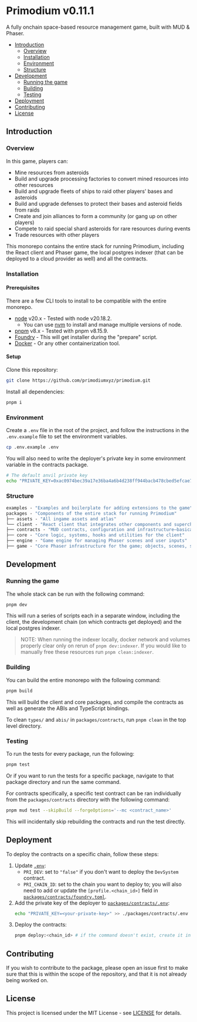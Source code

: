 # Primodium v0.11.1

A fully onchain space-based resource management game, built with MUD & Phaser.

- [Introduction](#introduction)
  - [Overview](#overview)
  - [Installation](#installation)
  - [Environment](#environment)
  - [Structure](#structure)
- [Development](#development)
  - [Running the game](#running-the-game)
  - [Building](#building)
  - [Testing](#testing)
- [Deployment](#deployment)
- [Contributing](#contributing)
- [License](#license)

## Introduction

### Overview

In this game, players can:

- Mine resources from asteroids
- Build and upgrade processing factories to convert mined resources into other resources
- Build and upgrade fleets of ships to raid other players' bases and asteroids
- Build and upgrade defenses to protect their bases and asteroid fields from raids
- Create and join alliances to form a community (or gang up on other players)
- Compete to raid special shard asteroids for rare resources during events
- Trade resources with other players

This monorepo contains the entire stack for running Primodium, including the React client and Phaser game, the local postgres indexer (that can be deployed to a cloud provider as well) and all the contracts.

### Installation

#### Prerequisites

There are a few CLI tools to install to be compatible with the entire monorepo.

- [node](https://nodejs.org/en/download/) v20.x - Tested with node v20.18.2.
  - You can use [nvm](https://github.com/nvm-sh/nvm) to install and manage multiple versions of node.
- [pnpm](https://pnpm.io/installation) v8.x - Tested with pnpm v8.15.9.
- [Foundry](https://book.getfoundry.sh/getting-started/installation) - This will get installer during the "prepare" script.
- [Docker](https://docs.docker.com/get-docker/) - Or any other containerization tool.

#### Setup

Clone this repository:

```bash
git clone https://github.com/primodiumxyz/primodium.git
```

Install all dependencies:

```bash
pnpm i
```

### Environment

Create a `.env` file in the root of the project, and follow the instructions in the `.env.example` file to set the environment variables.

```bash
cp .env.example .env
```

You will also need to write the deployer's private key in some environment variable in the contracts package.

```bash
# The default anvil private key
echo "PRIVATE_KEY=0xac0974bec39a17e36ba4a6b4d238ff944bacb478cbed5efcae784d7bf4f2ff80" >> ./packages/contracts/.env
```

### Structure

```ml
examples - "Examples and boilerplate for adding extensions to the game"
packages - "Components of the entire stack for running Primodium"
├── assets - "All ingame assets and atlas"
└── client - "React client that integrates other components and supercharges with a browser UI"
├── contracts - "MUD contracts, configuration and infrastructure—basically the whole state and conditions of the game"
├── core - "Core logic, systems, hooks and utilities for the client"
├── engine - "Game engine for managing Phaser scenes and user inputs"
├── game - "Core Phaser infrastructure for the game; objects, scenes, systems, input controls, etc."
```

## Development

### Running the game

The whole stack can be run with the following command:

```bash
pnpm dev
```

This will run a series of scripts each in a separate window, including the client, the development chain (on which contracts get deployed) and the local postgres indexer.

> NOTE: When running the indexer locally, docker network and volumes properly clear only on rerun of `pnpm dev:indexer`. If you would like to manually free these resources run `pnpm clean:indexer`.

### Building

You can build the entire monorepo with the following command:

```bash
pnpm build
```

This will build the client and core packages, and compile the contracts as well as generate the ABIs and TypeScript bindings.

To clean `types/` and `abis/` in `packages/contracts`, run `pnpm clean` in the top level directory.

### Testing

To run the tests for every package, run the following:

```bash
pnpm test
```

Or if you want to run the tests for a specific package, navigate to that package directory and run the same command.

For contracts specifically, a specific test contract can be ran individually from the `packages/contracts` directory with the following command:

```bash
pnpm mud test --skipBuild --forgeOptions='--mc <contract_name>'
```

This will incidentally skip rebuilding the contracts and run the test directly.

## Deployment

To deploy the contracts on a specific chain, follow these steps:

1. Update [`.env`](./.env):
   - `PRI_DEV`: set to `"false"` if you don't want to deploy the `DevSystem` contract.
   - `PRI_CHAIN_ID`: set to the chain you want to deploy to; you will also need to add or update the `[profile.<chain_id>]` field in [`packages/contracts/foundry.toml`](./packages/contracts/foundry.toml).
2. Add the private key of the deployer to [`packages/contracts/.env`](./packages/contracts/.env):
   ```bash
   echo "PRIVATE_KEY=<your-private-key>" >> ./packages/contracts/.env
   ```
3. Deploy the contracts:
   ```bash
   pnpm deploy:<chain_id> # if the command doesn't exist, create it in both `packages/contracts/package.json` and `package.json`
   ```

## Contributing

If you wish to contribute to the package, please open an issue first to make sure that this is within the scope of the repository, and that it is not already being worked on.

## License

This project is licensed under the MIT License - see [LICENSE](./LICENSE) for details.
